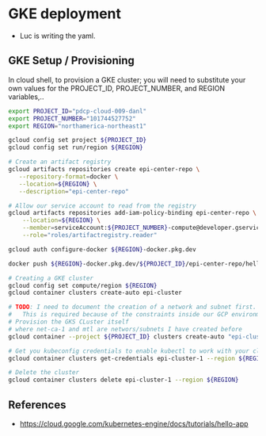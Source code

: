 # GKE deployment

- Luc is writing the yaml.

## GKE Setup / Provisioning

In cloud shell, to provision a GKE cluster; you will need to substitute your own values for the PROJECT_ID, PROJECT_NUMBER, and REGION variables,..

```bash
export PROJECT_ID="pdcp-cloud-009-danl"
export PROJECT_NUMBER="101744527752"
export REGION="northamerica-northeast1"

gcloud config set project ${PROJECT_ID}
gcloud config set run/region ${REGION}

# Create an artifact registry
gcloud artifacts repositories create epi-center-repo \
   --repository-format=docker \
   --location=${REGION} \
   --description="epi-center-repo"

# Allow our service account to read from the registry
gcloud artifacts repositories add-iam-policy-binding epi-center-repo \
    --location=${REGION} \
    --member=serviceAccount:${PROJECT_NUMBER}-compute@developer.gserviceaccount.com \
    --role="roles/artifactregistry.reader"

gcloud auth configure-docker ${REGION}-docker.pkg.dev

docker push ${REGION}-docker.pkg.dev/${PROJECT_ID}/epi-center-repo/hello-app:v1

# Creating a GKE cluster
gcloud config set compute/region ${REGION}
gcloud container clusters create-auto epi-cluster

# TODO: I need to document the creation of a network and subnet first.
#   This is required because of the constraints inside our GCP environment
# Provision the GKS CLuster itself
# where net-ca-1 and mtl are networs/subnets I have created before
gcloud container --project ${PROJECT_ID} clusters create-auto "epi-cluster-1" --region ${REGION} --release-channel "regular" --network "projects/${PROJECT_ID}/global/networks/net-can-1" --subnetwork "projects/${PROJECT_ID}/regions/${REGION}/subnetworks/mtl" --cluster-ipv4-cidr "/17" --services-ipv4-cidr "/22"

# Get you kubeconfig credentials to enable kubectl to work with your cluster
gcloud container clusters get-credentials epi-cluster-1 --region ${REGION}

# Delete the cluster
gcloud container clusters delete epi-cluster-1 --region ${REGION}
```

## References

- <https://cloud.google.com/kubernetes-engine/docs/tutorials/hello-app>